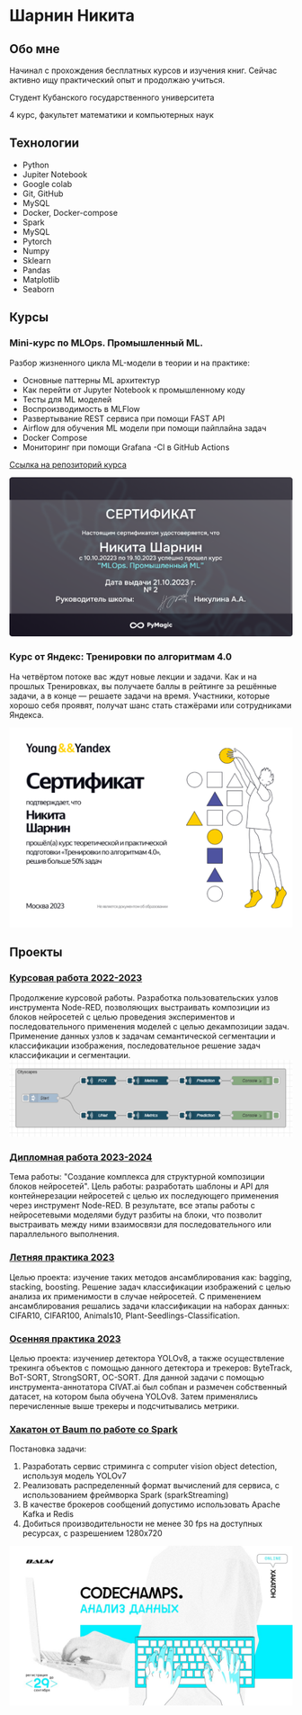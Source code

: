 # Шарнин Никита


## Обо мне

Начинал с прохождения бесплатных курсов и изучения книг. Сейчас активно ищу практический опыт и продолжаю учиться.

Студент Кубанского государственного университета

4 курс, факультет математики и компьютерных наук

## Технологии

+ Python
+ Jupiter Notebook
+ Google colab
+ Git, GitHub
+ MySQL
+ Docker, Docker-compose
+ Spark
+ MySQL
+ Pytorch
+ Numpy
+ Sklearn
+ Pandas
+ Matplotlib
+ Seaborn

## Курсы

### Mini-курс по MLOps. Промышленный ML.

Разбор жизненного цикла ML-модели в теории и на практике:
-	Основные паттерны ML архитектур
-	Как перейти от Jupyter Notebook к промышленному коду
-	Тесты для ML моделей
-	Воспроизводимость в MLFlow
-	Развертывание REST сервиса при помощи FAST API
-	Airflow для обучения ML модели при помощи пайплайна задач
-	Docker Compose
-	Мониторинг при помощи Grafana -Cl в GitHub Actions
  
[Ссылка на репозиторий курса](https://github.com/LoyMeding/ctr_project_mlops_course)

![](https://github.com/LoyMeding/My-repository/blob/main/Сертификат.png)


### Курс от Яндекс: Тренировки по алгоритмам 4.0

На четвёртом потоке вас ждут новые лекции и задачи. Как и на прошлых Тренировках, вы получаете баллы в рейтинге за решённые задачи, а в конце — решаете задачи на время. Участники, которые хорошо себя проявят, получат шанс стать стажёрами или сотрудниками Яндекса.

![](https://github.com/LoyMeding/My-repository/blob/main/Сертификат-Яндекс.png)

## Проекты

### [Курсовая работа 2022-2023](https://github.com/LoyMeding/My-repository/tree/main/Course%20work)

Продолжение курсовой работы. Разработка пользовательских узлов инструмента Node-RED, позволяющих выстраивать композиции из блоков нейросетей с целью проведения экспериментов и последовательного применения моделей с целью декампозиции задач. Применение данных узлов к задачам семантической сегментации и классификации изображения, последовательное решение задач классификации и сегментации.
![](https://github.com/LoyMeding/My-repository/blob/main/Course%20work/Node-red-screenshot.png)

### [Дипломная работа 2023-2024](https://github.com/LoyMeding/Diploma/tree/main)

Тема работы: "Создание комплекса для структурной композиции блоков нейросетей". Цель работы: разработать шаблоны и API для контейнерезации нейросетей с целью их последующего применения через инструмент Node-RED. В результате, все этапы работы с нейросетевыми моделями будут разбиты на блоки, что позволит выстраивать между ними взаимосвязи для последовательного или параллельного выполнения.

### [Летняя практика 2023]()

Целью проекта: изучение таких методов ансамблирования как: bagging, stacking, boosting. Решение задач классификации изображений с целью анализа их применимости в случае нейросетей.
С применением ансамблирования решались задачи классификации на наборах данных: CIFAR10, CIFAR100, Animals10, Plant-Seedlings-Classification.

### [Осенняя практика 2023](https://github.com/LoyMeding/My-repository/blob/main/Autumn_practice_object-tracking.ipynb)

Целью проекта: изучениер детектора YOLOv8, а также осуществление трекинга объектов с помощью данного детектора и трекеров: ByteTrack, BoT-SORT, StrongSORT, OC-SORT.
Для данной задачи с помощью инструмента-аннотатора CIVAT.ai был собпан и размечен собственный датасет, на котором была обучена YOLOv8. Затем применялись перечисленные выше трекеры и подсчитывались метрики. 

### [Хакатон от Baum по работе со Spark](https://github.com/LoyMeding/video-streaming)

Постановка задачи:
1. Разработать сервис стриминга с computer vision object detection, используя модель YOLOv7
2. Реализовать распределенный формат вычислений для сервиса, с использованием фреймворка Spark (sparkStreaming)
3. В качестве брокеров сообщений допустимо использовать Apache Kafka и Redis
4. Добиться производительности не менее 30 fps на доступных ресурсах, с разрешением 1280х720

![](https://github.com/LoyMeding/My-repository/blob/main/Афиша.jpg)


